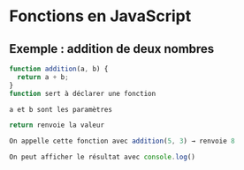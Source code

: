 # Fonctions en JavaScript

## Exemple : addition de deux nombres

```js
function addition(a, b) {
  return a + b;
}
function sert à déclarer une fonction

a et b sont les paramètres

return renvoie la valeur

On appelle cette fonction avec addition(5, 3) → renvoie 8

On peut afficher le résultat avec console.log()
